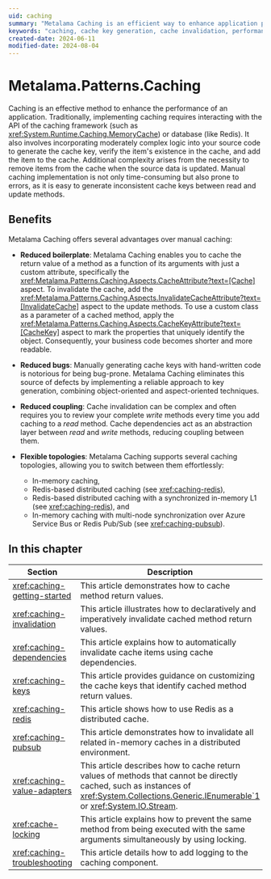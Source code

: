 ```yaml
---
uid: caching
summary: "Metalama Caching is an efficient way to enhance application performance, reducing boilerplate, bugs, and coupling. It supports various caching topologies and automates complex cache processes. "
keywords: "caching, cache key generation, cache invalidation, performance enhancement, Metalama Caching, .NET, reduced boilerplate, flexible caching topologies"
created-date: 2024-06-11
modified-date: 2024-08-04
---
```

# Metalama.Patterns.Caching

Caching is an effective method to enhance the performance of an application. Traditionally, implementing caching requires interacting with the API of the caching framework (such as <xref:System.Runtime.Caching.MemoryCache>) or database (like Redis). It also involves incorporating moderately complex logic into your source code to generate the cache key, verify the item's existence in the cache, and add the item to the cache. Additional complexity arises from the necessity to remove items from the cache when the source data is updated. Manual caching implementation is not only time-consuming but also prone to errors, as it is easy to generate inconsistent cache keys between read and update methods.

## Benefits

Metalama Caching offers several advantages over manual caching:

* **Reduced boilerplate**: Metalama Caching enables you to cache the return value of a method as a function of its arguments with just a custom attribute, specifically the <xref:Metalama.Patterns.Caching.Aspects.CacheAttribute?text=[Cache]> aspect. To invalidate the cache, add the <xref:Metalama.Patterns.Caching.Aspects.InvalidateCacheAttribute?text=[InvalidateCache]> aspect to the update methods. To use a custom class as a parameter of a cached method, apply the <xref:Metalama.Patterns.Caching.Aspects.CacheKeyAttribute?text=[CacheKey]> aspect to mark the properties that uniquely identify the object. Consequently, your business code becomes shorter and more readable.

* **Reduced bugs**: Manually generating cache keys with hand-written code is notorious for being bug-prone. Metalama Caching eliminates this source of defects by implementing a reliable approach to key generation, combining object-oriented and aspect-oriented techniques.

* **Reduced coupling**: Cache invalidation can be complex and often requires you to review your complete _write_ methods every time you add caching to a _read_ method. Cache dependencies act as an abstraction layer between _read_ and _write_ methods, reducing coupling between them.

* **Flexible topologies**: Metalama Caching supports several caching topologies, allowing you to switch between them effortlessly:

    * In-memory caching,
    * Redis-based distributed caching (see <xref:caching-redis>),
    * Redis-based distributed caching with a synchronized in-memory L1 (see <xref:caching-redis>), and
    * In-memory caching with multi-node synchronization over Azure Service Bus or Redis Pub/Sub  (see <xref:caching-pubsub>).


## In this chapter

| Section | Description |
|---------|-------------|
| <xref:caching-getting-started> | This article demonstrates how to cache method return values. |
| <xref:caching-invalidation> | This article illustrates how to declaratively and imperatively invalidate cached method return values. |
| <xref:caching-dependencies> | This article explains how to automatically invalidate cache items using cache dependencies. |
| <xref:caching-keys> | This article provides guidance on customizing the cache keys that identify cached method return values. |
| <xref:caching-redis> | This article shows how to use Redis as a distributed cache. |
| <xref:caching-pubsub> | This article demonstrates how to invalidate all related in-memory caches in a distributed environment. |
| <xref:caching-value-adapters> | This article describes how to cache return values of methods that cannot be directly cached, such as instances of <xref:System.Collections.Generic.IEnumerable`1> or <xref:System.IO.Stream>. |
| <xref:cache-locking> | This article explains how to prevent the same method from being executed with the same arguments simultaneously by using locking. |
| <xref:caching-troubleshooting> | This article details how to add logging to the caching component. |



